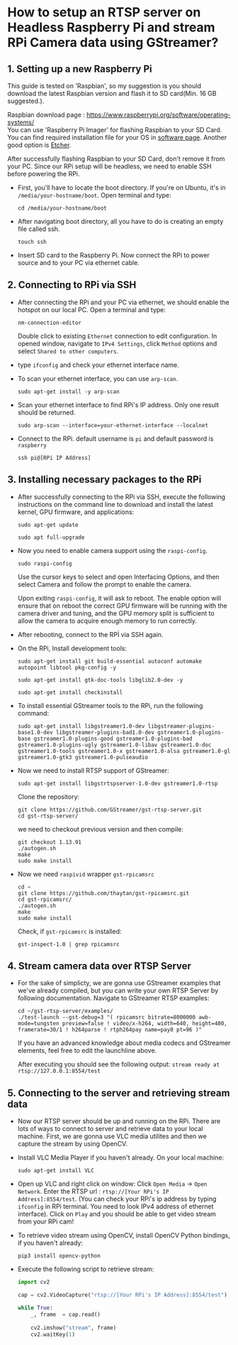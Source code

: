# How to setup an RTSP server on Headless Raspberry Pi and stream RPi Camera data using GStreamer?


## 1. Setting up a new Raspberry Pi

This guide is tested on 'Raspbian', so my suggestion is you should download the latest Raspbian version and flash it to SD card(Min. 16 GB suggested.).

Raspbian download page : https://www.raspberrypi.org/software/operating-systems/ \
You can use 'Raspberry Pi Imager' for flashing Raspbian to your SD Card. You can find required installation file for your OS in [software page](https://www.raspberrypi.org/software/). Another good option is [Etcher](https://etcher.download/).


After successfully flashing Raspbian to your SD Card, don't remove it from your PC. Since our RPi setup will be headless, we need to enable SSH before powering the RPi.

* First, you'll have to locate the boot directory. If you're on Ubuntu, it's in `/media/your-hostname/boot`. Open terminal and type:  
    ```
    cd /media/your-hostname/boot
    ```

* After navigating boot directory,  all you have to do is  creating an empty file called ssh.

    ```
    touch ssh
    ```

* Insert SD card to the Raspberry Pi. Now connect the RPi to power source and to your PC via ethernet cable. 

## 2. Connecting to RPi via SSH

* After connecting the RPi and your PC via ethernet, we should enable the hotspot on our local PC. Open a terminal and type:

    ```
    nm-connection-editor
    ```
    
    Double click to existing `Ethernet` connection to edit configuration. In opened window, navigate to `IPv4 Settings`, click `Method` options and select `Shared to other computers`. 

* type `ifconfig` and check your ethernet interface name. 

* To scan your ethernet interface, you can use `arp-scan`. 

    ```
    sudo apt-get install -y arp-scan
    ```

* Scan your ethernet interface to find RPi's IP address. Only one result should be returned.

    ```
    sudo arp-scan --interface=your-ethernet-interface --localnet
    ```

* Connect to the RPi. default username is `pi` and default password is `raspberry`

    ```
    ssh pi@[RPi IP Address]
    ```

## 3. Installing necessary packages to the RPi

* After successfully connecting to the RPi via SSH, execute the following instructions on the command line to download and install the latest kernel, GPU firmware, and applications:

    ```
    sudo apt-get update
    ```
    
    ``` 
    sudo apt full-upgrade
    ```

* Now you need to enable camera support using the `raspi-config`.

    ```
    sudo raspi-config
    ```
    
    Use the cursor keys to select and open Interfacing Options, and then select Camera and follow the prompt to enable the camera.

    Upon exiting `raspi-config`, it will ask to reboot. The enable option will ensure that on reboot the correct GPU firmware will be running with the camera driver and tuning, and the GPU memory split is sufficient to allow the camera to acquire enough memory to run correctly.

* After rebooting, connect to the RPİ via SSH again.

* On the RPi, Install development tools: 

    ```
    sudo apt-get install git build-essential autoconf automake autopoint libtool pkg-config -y

    sudo apt-get install gtk-doc-tools libglib2.0-dev -y

    sudo apt-get install checkinstall
    
    ```

* To install essential GStreamer tools to the RPi, run the following command:

    ```
    sudo apt-get install libgstreamer1.0-dev libgstreamer-plugins-base1.0-dev libgstreamer-plugins-bad1.0-dev gstreamer1.0-plugins-base gstreamer1.0-plugins-good gstreamer1.0-plugins-bad gstreamer1.0-plugins-ugly gstreamer1.0-libav gstreamer1.0-doc gstreamer1.0-tools gstreamer1.0-x gstreamer1.0-alsa gstreamer1.0-gl gstreamer1.0-gtk3 gstreamer1.0-pulseaudio 
    
    ```

* Now we need to install RTSP support of GStreamer:
    
    ```
    sudo apt-get install libgstrtspserver-1.0-dev gstreamer1.0-rtsp
    ```
    
    Clone the repository:

    ```
    git clone https://github.com/GStreamer/gst-rtsp-server.git
    cd gst-rtsp-server/
    ```

    we need to checkout previous version and then compile:
    
    ```
    git checkout 1.13.91
    ./autogen.sh
    make
    sudo make install
    
    ```
* Now we need `raspivid` wrapper `gst-rpicamsrc`

    ```
    cd ~
    git clone https://github.com/thaytan/gst-rpicamsrc.git
    cd gst-rpicamsrc/
    ./autogen.sh 
    make
    sudo make install
    ```

    Check,  if `gst-rpicamsrc` is installed:
    ```
    gst-inspect-1.0 | grep rpicamsrc
    ```

## 4. Stream camera data over RTSP Server

* For the sake of simplicty, we are gonna use GStreamer examples that we've already compiled, but you can write your own RTSP Server by following documentation. Navigate to GStreamer RTSP examples:
    ```
    cd ~/gst-rtsp-server/examples/
    ./test-launch --gst-debug=3 "( rpicamsrc bitrate=8000000 awb-mode=tungsten preview=false ! video/x-h264, width=640, height=480, framerate=30/1 ! h264parse ! rtph264pay name=pay0 pt=96 )" 
    ```
    If you have an advanced knowledge about media codecs and GStreamer elements, feel free to edit the launchline above.

    After executing you should see the following output: `stream ready at rtsp://127.0.0.1:8554/test`


## 5. Connecting to the server and retrieving stream data

* Now our RTSP server should be up and running on the RPi. There are lots of ways to connect to server and retrieve data to your local machine. First, we are gonna use VLC media utilites and then we capture the stream by using OpenCV.

* Install VLC Media Player if you haven't already. On your local machine:

    ```
    sudo apt-get install VLC
    ```

* Open up VLC and right click on window: Click `Open Media` -> `Open Network`. Enter the RTSP url : `rtsp://[Your RPi's IP Address]:8554/test`. (You can check your RPi's ip address by typing `ifconfig` in RPi terminal. You need to look IPv4 address of ethernet interface). Click on `Play` and you should be able to get video stream from your RPi cam!

* To retrieve video stream using OpenCV, install OpenCV Python bindings, if you haven't already:
    ```
    pip3 install opencv-python
    ```

* Execute the following script to retrieve stream:

    ```python
    import cv2 

    cap = cv2.VideoCapture("rtsp://[Your RPi's IP Address]:8554/test")

    while True:
        _, frame  = cap.read()
                
        cv2.imshow("stream", frame)
        cv2.waitKey(1)          

    ```

